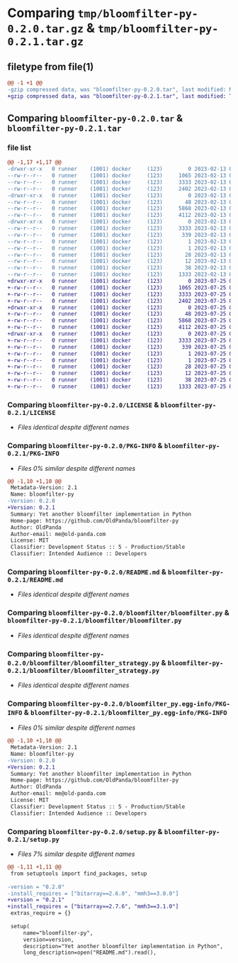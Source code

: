 # Comparing `tmp/bloomfilter-py-0.2.0.tar.gz` & `tmp/bloomfilter-py-0.2.1.tar.gz`

## filetype from file(1)

```diff
@@ -1 +1 @@
-gzip compressed data, was "bloomfilter-py-0.2.0.tar", last modified: Mon Feb 13 06:38:33 2023, max compression
+gzip compressed data, was "bloomfilter-py-0.2.1.tar", last modified: Tue Jul 25 01:08:00 2023, max compression
```

## Comparing `bloomfilter-py-0.2.0.tar` & `bloomfilter-py-0.2.1.tar`

### file list

```diff
@@ -1,17 +1,17 @@
-drwxr-xr-x   0 runner    (1001) docker     (123)        0 2023-02-13 06:38:33.756955 bloomfilter-py-0.2.0/
--rw-r--r--   0 runner    (1001) docker     (123)     1065 2023-02-13 06:38:23.000000 bloomfilter-py-0.2.0/LICENSE
--rw-r--r--   0 runner    (1001) docker     (123)     3333 2023-02-13 06:38:33.756955 bloomfilter-py-0.2.0/PKG-INFO
--rw-r--r--   0 runner    (1001) docker     (123)     2402 2023-02-13 06:38:23.000000 bloomfilter-py-0.2.0/README.md
-drwxr-xr-x   0 runner    (1001) docker     (123)        0 2023-02-13 06:38:33.756955 bloomfilter-py-0.2.0/bloomfilter/
--rw-r--r--   0 runner    (1001) docker     (123)       48 2023-02-13 06:38:23.000000 bloomfilter-py-0.2.0/bloomfilter/__init__.py
--rw-r--r--   0 runner    (1001) docker     (123)     5868 2023-02-13 06:38:23.000000 bloomfilter-py-0.2.0/bloomfilter/bloomfilter.py
--rw-r--r--   0 runner    (1001) docker     (123)     4112 2023-02-13 06:38:23.000000 bloomfilter-py-0.2.0/bloomfilter/bloomfilter_strategy.py
-drwxr-xr-x   0 runner    (1001) docker     (123)        0 2023-02-13 06:38:33.756955 bloomfilter-py-0.2.0/bloomfilter_py.egg-info/
--rw-r--r--   0 runner    (1001) docker     (123)     3333 2023-02-13 06:38:33.000000 bloomfilter-py-0.2.0/bloomfilter_py.egg-info/PKG-INFO
--rw-r--r--   0 runner    (1001) docker     (123)      339 2023-02-13 06:38:33.000000 bloomfilter-py-0.2.0/bloomfilter_py.egg-info/SOURCES.txt
--rw-r--r--   0 runner    (1001) docker     (123)        1 2023-02-13 06:38:33.000000 bloomfilter-py-0.2.0/bloomfilter_py.egg-info/dependency_links.txt
--rw-r--r--   0 runner    (1001) docker     (123)        1 2023-02-13 06:38:33.000000 bloomfilter-py-0.2.0/bloomfilter_py.egg-info/not-zip-safe
--rw-r--r--   0 runner    (1001) docker     (123)       28 2023-02-13 06:38:33.000000 bloomfilter-py-0.2.0/bloomfilter_py.egg-info/requires.txt
--rw-r--r--   0 runner    (1001) docker     (123)       12 2023-02-13 06:38:33.000000 bloomfilter-py-0.2.0/bloomfilter_py.egg-info/top_level.txt
--rw-r--r--   0 runner    (1001) docker     (123)       38 2023-02-13 06:38:33.756955 bloomfilter-py-0.2.0/setup.cfg
--rw-r--r--   0 runner    (1001) docker     (123)     1333 2023-02-13 06:38:23.000000 bloomfilter-py-0.2.0/setup.py
+drwxr-xr-x   0 runner    (1001) docker     (123)        0 2023-07-25 01:08:00.901368 bloomfilter-py-0.2.1/
+-rw-r--r--   0 runner    (1001) docker     (123)     1065 2023-07-25 01:07:49.000000 bloomfilter-py-0.2.1/LICENSE
+-rw-r--r--   0 runner    (1001) docker     (123)     3333 2023-07-25 01:08:00.901368 bloomfilter-py-0.2.1/PKG-INFO
+-rw-r--r--   0 runner    (1001) docker     (123)     2402 2023-07-25 01:07:49.000000 bloomfilter-py-0.2.1/README.md
+drwxr-xr-x   0 runner    (1001) docker     (123)        0 2023-07-25 01:08:00.897368 bloomfilter-py-0.2.1/bloomfilter/
+-rw-r--r--   0 runner    (1001) docker     (123)       48 2023-07-25 01:07:49.000000 bloomfilter-py-0.2.1/bloomfilter/__init__.py
+-rw-r--r--   0 runner    (1001) docker     (123)     5868 2023-07-25 01:07:49.000000 bloomfilter-py-0.2.1/bloomfilter/bloomfilter.py
+-rw-r--r--   0 runner    (1001) docker     (123)     4112 2023-07-25 01:07:49.000000 bloomfilter-py-0.2.1/bloomfilter/bloomfilter_strategy.py
+drwxr-xr-x   0 runner    (1001) docker     (123)        0 2023-07-25 01:08:00.901368 bloomfilter-py-0.2.1/bloomfilter_py.egg-info/
+-rw-r--r--   0 runner    (1001) docker     (123)     3333 2023-07-25 01:08:00.000000 bloomfilter-py-0.2.1/bloomfilter_py.egg-info/PKG-INFO
+-rw-r--r--   0 runner    (1001) docker     (123)      339 2023-07-25 01:08:00.000000 bloomfilter-py-0.2.1/bloomfilter_py.egg-info/SOURCES.txt
+-rw-r--r--   0 runner    (1001) docker     (123)        1 2023-07-25 01:08:00.000000 bloomfilter-py-0.2.1/bloomfilter_py.egg-info/dependency_links.txt
+-rw-r--r--   0 runner    (1001) docker     (123)        1 2023-07-25 01:08:00.000000 bloomfilter-py-0.2.1/bloomfilter_py.egg-info/not-zip-safe
+-rw-r--r--   0 runner    (1001) docker     (123)       28 2023-07-25 01:08:00.000000 bloomfilter-py-0.2.1/bloomfilter_py.egg-info/requires.txt
+-rw-r--r--   0 runner    (1001) docker     (123)       12 2023-07-25 01:08:00.000000 bloomfilter-py-0.2.1/bloomfilter_py.egg-info/top_level.txt
+-rw-r--r--   0 runner    (1001) docker     (123)       38 2023-07-25 01:08:00.901368 bloomfilter-py-0.2.1/setup.cfg
+-rw-r--r--   0 runner    (1001) docker     (123)     1333 2023-07-25 01:07:49.000000 bloomfilter-py-0.2.1/setup.py
```

### Comparing `bloomfilter-py-0.2.0/LICENSE` & `bloomfilter-py-0.2.1/LICENSE`

 * *Files identical despite different names*

### Comparing `bloomfilter-py-0.2.0/PKG-INFO` & `bloomfilter-py-0.2.1/PKG-INFO`

 * *Files 0% similar despite different names*

```diff
@@ -1,10 +1,10 @@
 Metadata-Version: 2.1
 Name: bloomfilter-py
-Version: 0.2.0
+Version: 0.2.1
 Summary: Yet another bloomfilter implementation in Python
 Home-page: https://github.com/OldPanda/bloomfilter-py
 Author: OldPanda
 Author-email: me@old-panda.com
 License: MIT
 Classifier: Development Status :: 5 - Production/Stable
 Classifier: Intended Audience :: Developers
```

### Comparing `bloomfilter-py-0.2.0/README.md` & `bloomfilter-py-0.2.1/README.md`

 * *Files identical despite different names*

### Comparing `bloomfilter-py-0.2.0/bloomfilter/bloomfilter.py` & `bloomfilter-py-0.2.1/bloomfilter/bloomfilter.py`

 * *Files identical despite different names*

### Comparing `bloomfilter-py-0.2.0/bloomfilter/bloomfilter_strategy.py` & `bloomfilter-py-0.2.1/bloomfilter/bloomfilter_strategy.py`

 * *Files identical despite different names*

### Comparing `bloomfilter-py-0.2.0/bloomfilter_py.egg-info/PKG-INFO` & `bloomfilter-py-0.2.1/bloomfilter_py.egg-info/PKG-INFO`

 * *Files 0% similar despite different names*

```diff
@@ -1,10 +1,10 @@
 Metadata-Version: 2.1
 Name: bloomfilter-py
-Version: 0.2.0
+Version: 0.2.1
 Summary: Yet another bloomfilter implementation in Python
 Home-page: https://github.com/OldPanda/bloomfilter-py
 Author: OldPanda
 Author-email: me@old-panda.com
 License: MIT
 Classifier: Development Status :: 5 - Production/Stable
 Classifier: Intended Audience :: Developers
```

### Comparing `bloomfilter-py-0.2.0/setup.py` & `bloomfilter-py-0.2.1/setup.py`

 * *Files 7% similar despite different names*

```diff
@@ -1,11 +1,11 @@
 from setuptools import find_packages, setup
 
-version = "0.2.0"
-install_requires = ["bitarray==2.6.0", "mmh3==3.0.0"]
+version = "0.2.1"
+install_requires = ["bitarray==2.7.6", "mmh3==3.1.0"]
 extras_require = {}
 
 setup(
     name="bloomfilter-py",
     version=version,
     description="Yet another bloomfilter implementation in Python",
     long_description=open("README.md").read(),
```

